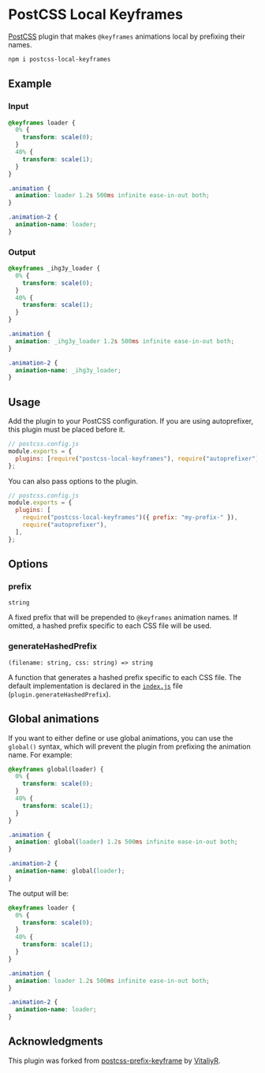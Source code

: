 # PostCSS Local Keyframes

[PostCSS](https://github.com/postcss/postcss) plugin that makes `@keyframes` animations local by prefixing their names.

```sh
npm i postcss-local-keyframes
```

## Example

### Input

```css
@keyframes loader {
  0% {
    transform: scale(0);
  }
  40% {
    transform: scale(1);
  }
}

.animation {
  animation: loader 1.2s 500ms infinite ease-in-out both;
}

.animation-2 {
  animation-name: loader;
}
```

### Output

```css
@keyframes _ihg3y_loader {
  0% {
    transform: scale(0);
  }
  40% {
    transform: scale(1);
  }
}

.animation {
  animation: _ihg3y_loader 1.2s 500ms infinite ease-in-out both;
}

.animation-2 {
  animation-name: _ihg3y_loader;
}
```

## Usage

Add the plugin to your PostCSS configuration. If you are using autoprefixer, this plugin must be placed before it.

```js
// postcss.config.js
module.exports = {
  plugins: [require("postcss-local-keyframes"), require("autoprefixer")],
};
```

You can also pass options to the plugin.

```js
// postcss.config.js
module.exports = {
  plugins: [
    require("postcss-local-keyframes")({ prefix: "my-prefix-" }),
    require("autoprefixer"),
  ],
};
```

## Options

### prefix

`string`

A fixed prefix that will be prepended to `@keyframes` animation names. If omitted, a hashed prefix specific to each CSS file will be used.

### generateHashedPrefix

`(filename: string, css: string) => string`

A function that generates a hashed prefix specific to each CSS file. The default implementation is declared in the [`index.js`](./index.js) file (`plugin.generateHashedPrefix`).

## Global animations

If you want to either define or use global animations, you can use the `global()` syntax, which will prevent the plugin from prefixing the animation name. For example:

```css
@keyframes global(loader) {
  0% {
    transform: scale(0);
  }
  40% {
    transform: scale(1);
  }
}

.animation {
  animation: global(loader) 1.2s 500ms infinite ease-in-out both;
}

.animation-2 {
  animation-name: global(loader);
}
```

The output will be:

```css
@keyframes loader {
  0% {
    transform: scale(0);
  }
  40% {
    transform: scale(1);
  }
}

.animation {
  animation: loader 1.2s 500ms infinite ease-in-out both;
}

.animation-2 {
  animation-name: loader;
}
```

## Acknowledgments

This plugin was forked from [postcss-prefix-keyframe](https://github.com/VitaliyR/postcss-prefix-keyframe) by [VitaliyR](https://github.com/VitaliyR).
